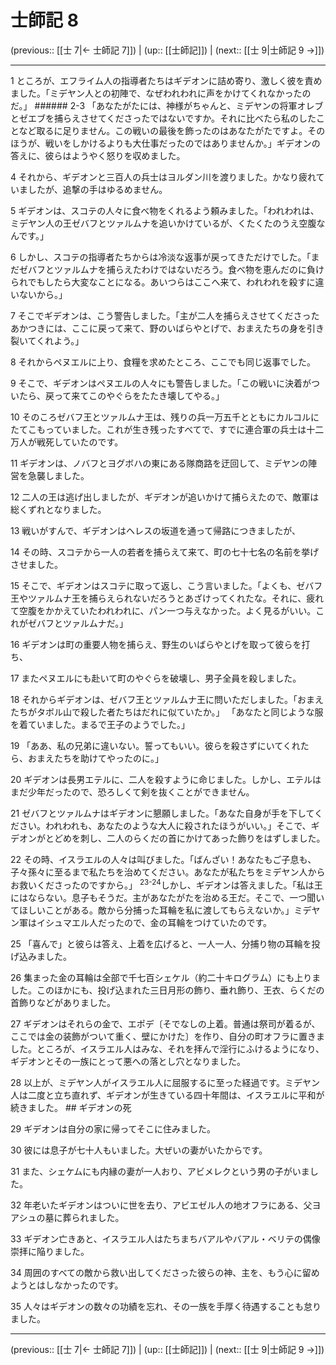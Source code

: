 # 士師記 8

(previous:: [[士 7|← 士師記 7]]) | (up:: [[士師記]]) | (next:: [[士 9|士師記 9 →]])

***




1 
ところが、エフライム人の指導者たちはギデオンに詰め寄り、激しく彼を責めました。「ミデヤン人との初陣で、なぜわれわれに声をかけてくれなかったのだ。」 ###### 2-3 「あなたがたには、神様がちゃんと、ミデヤンの将軍オレブとゼエブを捕らえさせてくださったではないですか。それに比べたら私のしたことなど取るに足りません。この戦いの最後を飾ったのはあなたがたですよ。そのほうが、戦いをしかけるよりも大仕事だったのではありませんか。」ギデオンの答えに、彼らはようやく怒りを収めました。 



4 
それから、ギデオンと三百人の兵士はヨルダン川を渡りました。かなり疲れていましたが、追撃の手はゆるめません。 



5 
ギデオンは、スコテの人々に食べ物をくれるよう頼みました。「われわれは、ミデヤン人の王ゼバフとツァルムナを追いかけているが、くたくたのうえ空腹なんです。」 



6 
しかし、スコテの指導者たちからは冷淡な返事が戻ってきただけでした。「まだゼバフとツァルムナを捕らえたわけではないだろう。食べ物を恵んだのに負けられでもしたら大変なことになる。あいつらはここへ来て、われわれを殺すに違いないから。」 



7 
そこでギデオンは、こう警告しました。「主が二人を捕らえさせてくださったあかつきには、ここに戻って来て、野のいばらやとげで、おまえたちの身を引き裂いてくれよう。」 



8 
それからペヌエルに上り、食糧を求めたところ、ここでも同じ返事でした。 



9 
そこで、ギデオンはペヌエルの人々にも警告しました。「この戦いに決着がついたら、戻って来てこのやぐらをたたき壊してやる。」 



10 
そのころゼバフ王とツァルムナ王は、残りの兵一万五千とともにカルコルにたてこもっていました。これが生き残ったすべてで、すでに連合軍の兵士は十二万人が戦死していたのです。 



11 
ギデオンは、ノバフとヨグボハの東にある隊商路を迂回して、ミデヤンの陣営を急襲しました。 



12 
二人の王は逃げ出しましたが、ギデオンが追いかけて捕らえたので、敵軍は総くずれとなりました。 



13 
戦いがすんで、ギデオンはヘレスの坂道を通って帰路につきましたが、 



14 
その時、スコテから一人の若者を捕らえて来て、町の七十七名の名前を挙げさせました。 



15 
そこで、ギデオンはスコテに取って返し、こう言いました。「よくも、ゼバフ王やツァルムナ王を捕らえられないだろうとあざけってくれたな。それに、疲れて空腹をかかえていたわれわれに、パン一つ与えなかった。よく見るがいい。これがゼバフとツァルムナだ。」 



16 
ギデオンは町の重要人物を捕らえ、野生のいばらやとげを取って彼らを打ち、 



17 
またペヌエルにも赴いて町のやぐらを破壊し、男子全員を殺しました。 



18 
それからギデオンは、ゼバフ王とツァルムナ王に問いただしました。「おまえたちがタボル山で殺した者たちはだれに似ていたか。」 「あなたと同じような服を着ていました。まるで王子のようでした。」 



19 
「ああ、私の兄弟に違いない。誓ってもいい。彼らを殺さずにいてくれたら、おまえたちを助けてやったのに。」 



20 
ギデオンは長男エテルに、二人を殺すように命じました。しかし、エテルはまだ少年だったので、恐ろしくて剣を抜くことができません。 



21 
ゼバフとツァルムナはギデオンに懇願しました。「あなた自身が手を下してください。われわれも、あなたのような大人に殺されたほうがいい。」そこで、ギデオンがとどめを刺し、二人のらくだの首にかけてあった飾りをはずしました。 



22 
その時、イスラエルの人々は叫びました。「ばんざい！あなたもご子息も、子々孫々に至るまで私たちを治めてください。あなたが私たちをミデヤン人からお救いくださったのですから。」 <sup class="versenum">23-24</sup>しかし、ギデオンは答えました。「私は王にはならない。息子もそうだ。主があなたがたを治める王だ。そこで、一つ聞いてほしいことがある。敵から分捕った耳輪を私に渡してもらえないか。」ミデヤン軍はイシュマエル人だったので、金の耳輪をつけていたのです。 



25 
「喜んで」と彼らは答え、上着を広げると、一人一人、分捕り物の耳輪を投げ込みました。 



26 
集まった金の耳輪は全部で千七百シェケル（約二十キログラム）にも上りました。このほかにも、投げ込まれた三日月形の飾り、垂れ飾り、王衣、らくだの首飾りなどがありました。 



27 
ギデオンはそれらの金で、エポデ〔そでなしの上着。普通は祭司が着るが、ここでは金の装飾がついて重く、壁にかけた〕を作り、自分の町オフラに置きました。ところが、イスラエル人はみな、それを拝んで淫行にふけるようになり、ギデオンとその一族にとって悪への落とし穴となりました。 



28 
以上が、ミデヤン人がイスラエル人に屈服するに至った経過です。ミデヤン人は二度と立ち直れず、ギデオンが生きている四十年間は、イスラエルに平和が続きました。 ## ギデオンの死 



29 
ギデオンは自分の家に帰ってそこに住みました。 



30 
彼には息子が七十人もいました。大ぜいの妻がいたからです。 



31 
また、シェケムにも内縁の妻が一人おり、アビメレクという男の子がいました。 



32 
年老いたギデオンはついに世を去り、アビエゼル人の地オフラにある、父ヨアシュの墓に葬られました。 



33 
ギデオン亡きあと、イスラエル人はたちまちバアルやバアル・ベリテの偶像崇拝に陥りました。 



34 
周囲のすべての敵から救い出してくださった彼らの神、主を、もう心に留めようとはしなかったのです。 



35 
人々はギデオンの数々の功績を忘れ、その一族を手厚く待遇することも怠りました。

***

(previous:: [[士 7|← 士師記 7]]) | (up:: [[士師記]]) | (next:: [[士 9|士師記 9 →]])
